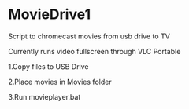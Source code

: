 # MovieDrive1
Script to chromecast movies from usb drive to TV

Currently runs video fullscreen through VLC Portable

1.Copy files to USB Drive

2.Place movies in Movies folder

3.Run movieplayer.bat
